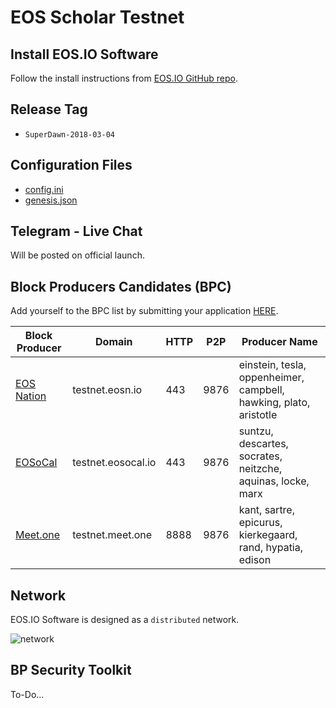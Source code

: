 # EOS Scholar Testnet

## Install EOS.IO Software

Follow the install instructions from [EOS.IO GitHub repo](https://github.com/EOSIO/eos).

## Release Tag

- `SuperDawn-2018-03-04`

## Configuration Files

- [config.ini](eos/data-dir/config.ini)
- [genesis.json](eos/genesis.json)

## Telegram - Live Chat

Will be posted on official launch.

## Block Producers Candidates (BPC)

Add yourself to the BPC list by submitting your application [HERE](https://docs.google.com/forms/d/1wUrzzyyzqQAPIGaikxrJEKq9iDnICO9bw4mkaXalu0Y).

| Block Producer                     | Domain             | HTTP | P2P  | Producer Name  |
|------------------------------------|--------------------|------|------|----------------|
| [EOS Nation](https://eosnation.io) | testnet.eosn.io    | 443  | 9876 | einstein, tesla, oppenheimer, campbell, hawking, plato, aristotle
| [EOSoCal](https://eosocal.io)      | testnet.eosocal.io | 443  | 9876 | suntzu, descartes, socrates, neitzche, aquinas, locke, marx
| [Meet.one](https://meet.one/en)    | testnet.meet.one   | 8888 | 9876 | kant, sartre, epicurus, kierkegaard, rand, hypatia, edison

## Network

EOS.IO Software is designed as a `distributed` network.

![network](https://cdn.buttercms.com/oihuotblToORkNDsbJqd)

## BP Security Toolkit

To-Do...